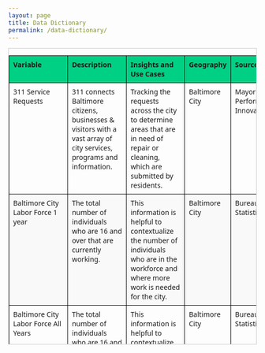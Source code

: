```yaml
---
layout: page
title: Data Dictionary
permalink: /data-dictionary/
---
```


<style>
  .excel-table-wrapper {
    max-height: 600px; /* Adjust height as needed */
    overflow-y: auto;
    border: 1px solid #ccc;
    margin-bottom: 20px;
  }

  .excel-table {
    border-collapse: collapse;
    width: 100%;
    font-family: 'Segoe UI', Tahoma, Geneva, Verdana, sans-serif;
    font-size: 14px;
  }

  .excel-table th, .excel-table td {
    border: 1px solid #000000;
    padding: 8px;
    text-align: left;
    vertical-align: top;
  }

  .excel-table thead {
    background-color: #00d084;
    font-weight: bold;
    position: sticky;
    top: 0;
    z-index: 1;
  }

  .excel-table tbody tr:nth-child(even) {
    background-color: #f9f9f9;
  }
</style>

<div class="excel-table-wrapper">
  <table class="excel-table">
<thead>
  <tr>
    <th>Variable</th>
    <th>Description</th>
    <th>Insights and Use Cases</th>
    <th>Geography</th>
    <th>Source</th>
    <th>Data Availability</th>
    <th>Date Health Status</th>
    <th>Date Health Notes/Issues</th>
  </tr>
</thead>
<tbody>
  <tr>
    <td>311 Service Requests</td>
    <td>311 connects Baltimore citizens, businesses & visitors with a vast array of city services, programs and information.</td>
    <td>Tracking the requests across the city to determine areas that are in need of repair or cleaning, which are submitted by residents.</td>
    <td>Baltimore City</td>
    <td>Mayor's Office of Performance and Innovation (CitiStat)</td>
    <td>Daily</td>
    <td>Satisfactory</td>
    <td>May lack critical status updates for closures. Updated daily unless server issues arise.</td>
  </tr>
  <tr>
    <td>Baltimore City Labor Force 1 year</td>
    <td>The total number of individuals who are 16 and over that are currently working.</td>
    <td>This information is helpful to contextualize the number of individuals who are in the workforce and where more work is  needed for the city.</td>
    <td>Baltimore City</td>
    <td>Bureau of Labor Statistics</td>
    <td>Annually</td>
    <td>Healthy</td>
    <td>Some of the data needs cleaning and there are rows that are not relevant to what is needed for the dashboard.</td>
  </tr>
  <tr>
    <td>Baltimore City Labor Force All Years</td>
    <td>The total number of individuals who are 16 and over that are currently working.</td>
    <td>This information is helpful to contextualize the number of individuals who are in the workforce and where more work is  needed for the city.</td>
    <td>Baltimore City</td>
    <td>Bureau of Labor Statistics</td>
    <td>Annually</td>
    <td>Healthy</td>
    <td>Some of the data needs cleaning and there are rows that are not relevant to what is needed for the dashboard.</td>
  </tr>
  <tr>
    <td>Baltimore City Tree Inventory</td>
    <td>Inventory of trees that are planted within Baltimore city streets.</td>
    <td>Allows residents and city agencies to see how many trees have been planted and where, their maintanince and upkeep, and the areas that can use more trees.</td>
    <td>Baltimore City</td>
    <td>Baltimore City Parks and Recreation, Forestry</td>
    <td>More than Annually</td>
    <td>N/A</td>
    <td>N/A</td>
  </tr>
  <tr>
    <td>Bureau of Labor Statistics (BLS)</td>
    <td>The US Department of Labor agency responsible for collecting, analyzing, and disseminating data on the labor market, including employment, wages, prices, and productivity.</td>
    <td>The data highlights trends on economic devoplement that is crucial for cities such as Baltimore. The city tourism, workforce, and citizens help promote a sustainable living environment, which allows the city to grow each year.</td>
    <td>Baltimore City</td>
    <td>Bureau of Labor Statistics</td>
    <td>Monthly/Annually/Quarterly</td>
    <td>N/A</td>
    <td>N/A</td>
  </tr>
  <tr>
    <td>Citywide Conventions</td>
    <td>Inventory of citywide conventions that track event goers from all across the nation.</td>
    <td>The data demonstrates the a number of event attendies and if those event are multiple days long. Multiple day long events allow for hotels to generate revenue for the city and supply growth and demand.</td>
    <td>Baltimore City</td>
    <td>Baltimore Convention Center</td>
    <td>Quarterly</td>
    <td>Needs Improvement</td>
    <td>Data is not given and must be created for the report by the user.</td>
  </tr>
  <tr>
    <td>Downtown Management Authority</td>
    <td> As an essential service provider to the benefits district of the Downtown Management Authority (DMA), we work to enhance the quality of life for the growing number of Downtown residents, business owners,
      and employees and the tens of thousands of visitors who stay and recreate in the Downtown corridor. </td>
    <td>N/A</td>
    <td>Baltimore City</td>
    <td>Downtown Partnership of Baltimore/Downtown RISE</td>
    <td>N/A</td>
    <td>N/A</td>
    <td>N/A</td>
  </tr>
  <tr>
    <td>Employee Rates</td>
    <td>Employment data refers to statistics that describe the status, trends, and characteristics of the workforce—who is working, where, how much they earn, and in what industries. In the U.S., the Bureau of Labor 
    Statistics (BLS) is the primary source for this information.</td>
    <td>Measures the number of jobs added in the economy each month. Reported by industry (e.g., construction, healthcare, retail).</td>
    <td>Baltimore City</td>
    <td>Bureau of Labor Statistics</td>
    <td>Monthly/Annually/Quarterly</td>
    <td>Healthy</td>
    <td>Data needs extraneous columns to be removed but otherwise it is fine. The data is current.</td>
  </tr>
  <tr>
    <td>Group A (Crime)</td>
    <td>Types of different crimes that are happening across the city and the demographic information of the alleged suspects and vicitms.</td>
    <td>Crime tracking helps to understand where more support is needed by the police and security services to provide a safer and more nutring environment.</td>
    <td>Baltimore City</td>
    <td>Mayor's Office of Performance and Innovation (CitiStat)</td>
    <td>Daily</td>
    <td>Healthy</td>
    <td>Data may not be accessible if the server is down which happens at times, however, the data is updated daily if running smoothly.</td>
  </tr>
  <tr>
    <td>Health Services</td>
    <td>Services that are offered or open to residents and visitors in the city.</td>
    <td>Health services provide a need to a safer environment.</td>
    <td>Baltimore City</td>
    <td>Baltimore Development Corporation/Data Axel</td>
    <td>Quarterly</td>
    <td>Satisfactory</td>
    <td>Some of the data needs cleaning and there are rows that are not relevant to what is needed for the dashboard. This data comes from another source who may be unable to keep supplying the data.</td>
  </tr>
  <tr>
    <td>Hotel Count</td>
    <td>Tracking the number of hotels within the city to demonstrate newer construction or demolished hotels.</td>
    <td>Data will hightlight the current or new hotels in the city.</td>
    <td>Baltimore City</td>
    <td>Visit Baltimore</td>
    <td>Monthly</td>
    <td>Satisfactory</td>
    <td>Some of the data needs cleaning and there are rows that are not relevant to what is needed for the dashboard. This data comes from BDC who have to wait to get the data from another source.</td>
  </tr>
  <tr>
    <td>Larceny and Shoplifting</td>
    <td>Tracking areas in the city that experience larceny and shoplifting crimes.</td>
    <td>Determing areas that need stronger security presence or policing to provide safer alternatives for those who are shopping in the area. The data allows for trends within specific neighborhoods and stores that see a higher rate of criminal activity.</td>
    <td>Baltimore City</td>
    <td>Mayor's Office of Performance and Innovation (CitiStat)</td>
    <td>Daily</td>
    <td>Healthy</td>
    <td>Data may not be accessible if the server is down which happens at times, however, the data is updated daily if running smoothly.</td>
  </tr>
  <tr>
    <td>Large Events</td>
    <td>Tracking the number of large events that take place in the downtown area.</td>
    <td>Large events support the economy for the city with providing new opportunities and revenue for residents in the area.</td>
    <td>Baltimore City</td>
    <td>Visit Baltimore</td>
    <td>Monthly</td>
    <td>Need Improvement</td>
    <td>Data is not given and must be created for the report by the user.</td>
  </tr>
  <tr>
    <td>Number of Planters Installed</td>
    <td>N/A</td>
    <td>N/A</td>
    <td>Baltimore City</td>
    <td>Downtown Partnership of Baltimore</td>
    <td>Quarterly</td>
    <td>N/A</td>
    <td>N/A</td>
  </tr>
  <tr>
    <td>Number of Tree Wells Cleared</td>
    <td>N/A</td>
    <td>N/A</td>
    <td>Baltimore City</td>
    <td>Baltimore City Parks and Recreation, Forestry</td>
    <td>Quarterly</td>
    <td>N/A</td>
    <td>N/A</td>
  </tr>
  <tr>
    <td>Number of Trees Planted</td>
    <td>Total number of trees planted in the city.</td>
    <td>Provides a inventory of the type and amount of trees that have been planted in the city. This is helpful for city workers and residents to see which areas still lack a tree canopy or have an abundance of trees.</td>
    <td>Baltimore City</td>
    <td>Baltimore City Parks and Recreation, Forestry</td>
    <td>Quarterly</td>
    <td>Needs Improvement</td>
    <td>The tree inventory is not done annually therefore leaving out information on if the trees are still standing or not there. There is missing data information for some of the trees.</td>
  </tr>
  <tr>
    <td>Other Businesses</td>
    <td>Services that are offered or open to residents and visitors in the city.</td>
    <td>Other businesses that are in the city that are not limited to automotive services, housing essentials, and maintance.</td>
    <td>Baltimore City</td>
    <td>Baltimore Development Corporation/Data Axel</td>
    <td>Quarterly</td>
    <td>Healthy</td>
    <td>Some of the data needs cleaning and there are rows that are not relevant to what is needed for the dashboard. This data comes from BDC who have to wait to get the data from another source.</td>
  </tr>
  <tr>
    <td>Resturants and Bars</td>
    <td>Tracking the number of resturants and bars within the city to demonstrate newer construction or demolished ones.</td>
    <td>Restaurant occupancy is important for Baltimore City because it directly affects the city’s economic health, job market, tourism sector, and neighborhood vitality. Restaurants are a major part of Baltimore’s small business economy. Tourism is a major contributor to resturant life.</td>
    <td>Baltimore City</td>
    <td>Visit Baltimore</td>
    <td>Quarterly</td>
    <td>Satisfactory</td>
    <td>Some of the data needs cleaning and there are rows that are not relevant to what is needed for the dashboard. This data comes from BDC who have to wait to get the data from another source.</td>
  </tr>
  <tr>
    <td>Retail Count</td>
    <td>Tracking the number of retail stores within the city to demonstrate newer construction or demolished ones.</td>
    <td>Some corridors are struggling with high vacancies, while others maintain stronger demand. Public safety, downtown office worker return, and transit access all influence retail.</td>
    <td>Baltimore City</td>
    <td>Baltimore Development Corporation</td>
    <td>Quarterly</td>
    <td>Satisfactory</td>
    <td>Some of the data needs cleaning and there are rows that are not relevant to what is needed for the dashboard. This data comes from BDC who have to wait to get the data from another source.</td>
  </tr>
  <tr>
    <td>Service Level Agreement</td>
    <td>Service Level Agreement or SLA is an established timeline that a Service Request has to be completed. For example a SR may have 3 or 4 days to be completed and closed for the resident.</td>
    <td>This is critcal information for the city of Baltimore as the residents depend on services being completed on time and correctly. Some areas have more or less service requests that need to be completed.</td>
    <td>Baltimore City</td>
    <td>311 Salesforce</td>
    <td>N/A</td>
    <td>N/A</td>
    <td>N/A</td>
  </tr>
  <tr>
    <td>Service Request</td>
    <td>Service Request or SR is a request that asks for service to be completed within the Baltimore City area. The city, its residents, and workers all depend on the services provided by the city for a cleaner and safer environment.</td>
    <td>This is critcal information for the city of Baltimore as the residents depend on services being completed on time and correctly. Some areas have more or less service requests that need to be completed.</td>
    <td>Baltimore City</td>
    <td>311 Salesforce</td>
    <td>N/A</td>
    <td>N/A</td>
    <td>N/A</td>
  </tr>
  <tr>
    <td>Total Businesses</td>
    <td>The total number of businesses currently active, as collected by Data Axle from secretaries of state, county courthouses, utility providers, departments of revenue, departments of taxation, local business and legal journals, and other sources that record new business transactions. Active businesses are those that Data Axle has been able to contact by phone in the last 18 months.</td>
    <td>This information is helpful to contextualize the number of new businesses and other indicators in the Small Business tab of the dashboard.</td>
    <td>Baltimore City</td>
    <td>Baltimore Development Corporation/Data Axel</td>
    <td>Quarterly</td>
    <td>Satisfactory</td>
    <td>Some of the data needs cleaning and there are rows that are not relevant to what is needed for the dashboard. This data comes from BDC who have to wait to get the data from another source.</td>
  </tr>
  <tr>
    <td>Unemployment Rate</td>
    <td>Unemployment data refers to statistics that describe the status, trends, and characteristics of the workforce—who are not working. In the U.S., the Bureau of Labor Statistics (BLS) is the primary source for this information.</td>
    <td>Measures the number of jobs lost in the economy each month. Reported by industry (e.g., construction, healthcare, retail).</td>
    <td>Baltimore City</td>
    <td>Bureau of Labor Statistics</td>
    <td>Monthly/Annually/Quarterly</td>
    <td>Healthy</td>
    <td>Data needs extraneous columns to be removed but otherwise it is fine. The data is current.</td>
  </tr>
</tbody>
</table>




























